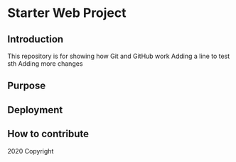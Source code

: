 # Starter Web Project

## Introduction

This repository is for showing how Git and GitHub work
Adding a line to test sth
Adding more changes
## Purpose

## Deployment

## How to contribute

2020 Copyright